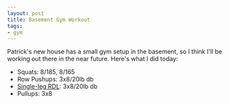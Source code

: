 ```yaml
---
layout: post
title: Basement Gym Workout
tags:
- gym
---
```


Patrick's new house has a small gym setup in the basement, so I think I'll be working out there in the near future. Here's what I did today:

- Squats: 8/185, 8/165
- Row Pushups: 3x8/20lb db
- [Single-leg RDL](https://www.youtube.com/watch?v=EMluwK8hQzA): 3x8/20lb db
- Pullups: 3x8
